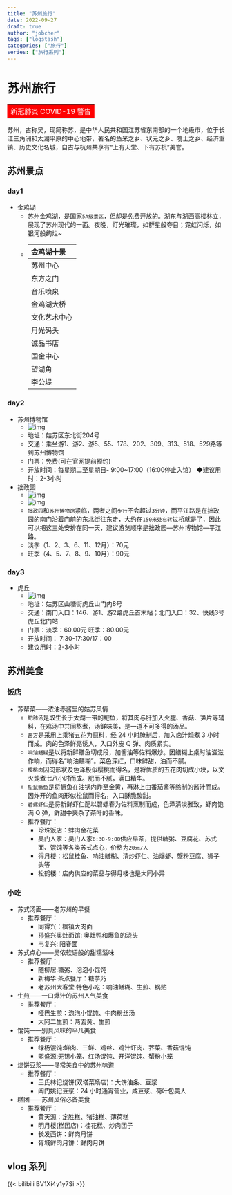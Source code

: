 ```yaml
---
title: "苏州旅行"
date: 2022-09-27
draft: true
author: "jobcher"
tags: ["logstash"]
categories: ["旅行"]
series: ["旅行系列"]
---
```


# 苏州旅行

<table width="180"><tr><td bgcolor=#ff0000><font color="#ffffff">新冠肺炎 COVID-19 警告 </font></td></tr></table>  
  
苏州，古称吴，现简称苏，是中华人民共和国江苏省东南部的一个地级市，位于长江三角洲和太湖平原的中心地带，著名的鱼米之乡、状元之乡、院士之乡、经济重镇、历史文化名城，自古与杭州共享有“上有天堂、下有苏杭”美誉。  
  
## 苏州景点
### day1
- 金鸡湖
    - 苏州金鸡湖，是国家`5A级景区`，但却是免费开放的。湖东与湖西高楼林立，展现了苏州现代的一面。夜晚，灯光璀璨，如群星般夺目；霓虹闪烁，如银河般绚烂~
    - |金鸡湖十景|
        |:----|
        |苏州中心|
        |东方之门|
        |音乐喷泉|
        |金鸡湖大桥|
        |文化艺术中心|
        |月光码头|
        |诚品书店|
        |国金中心|
        |望湖角|
        |李公堤|
### day2
- 苏州博物馆
    - ![img](https://pic4.zhimg.com/80/v2-7e4d728036b85455286f9f0156b77ffb_720w.jpg)
    - 地址：姑苏区东北街204号
    - 交通：乘坐游1、游2、游5、55、178、202、309、313、518、529路等到苏州博物馆
    - 门票：免费(可在官网提前预约)
    - 开放时间：每星期二至星期日- 9:00~17:00（16:00停止入馆）
    ◆建议用时：2-3小时
- 拙政园
    - ![img](https://p1-q.mafengwo.net/s10/M00/A2/B7/wKgBZ1mb_TiAQSOwAAEOlj1dHRU49.jpeg?imageView2%2F2%2Fw%2F680%2Fq%2F90)
    - ![img](https://p1-q.mafengwo.net/s10/M00/A3/A8/wKgBZ1mb_mCAXcEVAAZJA-fOumc76.jpeg?imageView2%2F2%2Fw%2F680%2Fq%2F90)
    -  `拙政园`和`苏州博物馆`紧临，两者之间`步行`不会超过`3分钟`，而平江路是在拙政园的南门沿着门前的东北街往东走，大约在`150米处右转`过桥就是了，因此可以把这三处安排在同一天，建议游览顺序是拙政园—苏州博物馆—平江路。
    - 淡季（1、2、3、6、11、12月）：70元 
    - 旺季（4、5、7、8、9、10月）：90元
### day3
- 虎丘
    - ![img](https://pic2.zhimg.com/80/v2-c60b0890121bacc434b9cc8413694321_720w.jpg)
    - 地址：姑苏区山塘街虎丘山门内8号
    - 交通：南门入口：146、游1、游2路虎丘首末站；北门入口：32、快线3号虎丘北门站
    - 门票：淡季：60.00元 旺季：80.00元
    - 开放时间： 7:30-17:30/17：00
    - 建议用时：2-3小时

## 苏州美食

### 饭店

- 苏帮菜——浓油赤酱里的姑苏风情
  - `鲃肺汤`是取生长于太湖一带的鲃鱼，将其肉与肝加入火腿、香菇、笋片等辅料，在鸡汤中共同熬煮，汤鲜味美，是一道不可多得的汤品。
  - `酱方`是采用上乘猪五花为原料，经 24 小时腌制后，加入卤汁炖煮 3 小时而成。肉的色泽鲜亮诱人，入口外皮 Q 弹、肉质紧实。
  - `响油鳝糊`是以将新鲜鳝鱼切成段，加酱油等佐料爆炒。因鳝糊上桌时油滋滋作响，而得名“响油鳝糊”。菜色深红，口味鲜甜，油而不腻。
  - `樱桃肉`因肉形状及色泽极似樱桃而得名，是将优质的五花肉切成小块，以文火炖煮七八小时而成。肥而不腻，满口精华。
  - `松鼠鳜鱼`是将鳜鱼在油锅内炸至金黄，再淋上由番茄酱等熬制的酱汁而成。因炸开的鱼肉形似松鼠而得名，入口酥脆酸甜。
  - `碧螺虾仁`是将新鲜虾仁配以碧螺春为佐料烹制而成，色泽清淡雅致，虾肉饱满 Q 弹，鲜甜中夹杂了茶叶的香味。
  - 推荐餐厅：
    - 珍珠饭店：蚌肉金花菜
    - 吴门人家：吴门人家`6:30-9:00`供应早茶，提供糖粥、豆腐花、苏式面、馄饨等各类苏式点心，价格为`20元/人`
    - 得月楼：松鼠桂鱼、响油鳝糊、清炒虾仁、油爆虾、蟹粉豆腐、狮子头等
    - 松鹤楼：店内供应的菜品与得月楼也是大同小异

### 小吃

- 苏式汤面——老苏州的早餐
  - 推荐餐厅：
    - 同得兴：枫镇大肉面
    - 孙盛兴奥灶面馆: 奥灶鸭和爆鱼的浇头
    - 韦复兴: 阳春面
- 苏式点心——吴侬软语般的甜糯滋味
  - 推荐餐厅：
    - 随柳居:糖粥、泡泡小馄饨
    - 新梅华·茶点餐厅：糖芋艿
    - 老苏州大客堂·特色小吃：响油鳝糊、生煎、锅贴
- 生煎——一口爆汁的苏州人气美食
  - 推荐餐厅：
    - 哑巴生煎：泡泡小馄饨、牛肉粉丝汤
    - 大阿二生煎：两面黄、生煎
- 馄饨——别具风味的平凡美食
  - 推荐餐厅：
    - 绿杨馄饨:鲜肉、三鲜、鸡丝、鸡汁虾肉、荠菜、香菇馄饨
    - 熙盛源:无锡小笼、红汤馄饨、开洋馄饨、蟹粉小笼
- 烧饼豆浆——寻常美食中的苏州味道
  - 推荐餐厅：
    - 王氏林记烧饼(双塔菜场店)：大饼油条、豆浆
    - 阊门姚记豆浆：24 小时通宵营业，咸豆浆、荷叶包美人
- 糕团——苏州风俗必备美食
  - 推荐餐厅：
    - 黄天源：定胜糕、猪油糕、薄荷糕
    - 明月楼(糕团店)：桂花糕、炒肉团子
    - 长发西饼：鲜肉月饼
    - 胥城鲜肉月饼：鲜肉月饼

## vlog 系列

{{< bilibili BV1Xi4y1y7Si >}}
